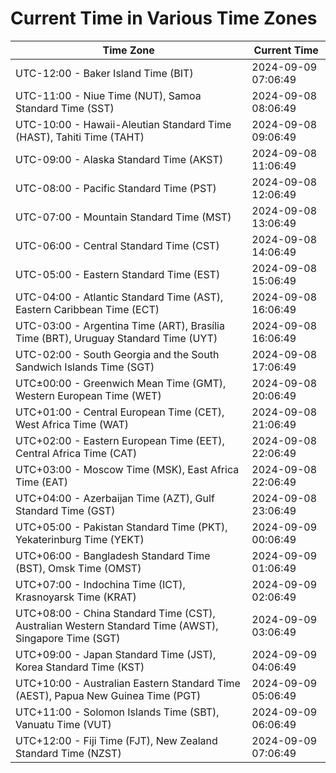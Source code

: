 # Current Time in Various Time Zones

| Time Zone | Current Time |
|-----------|--------------|
| UTC-12:00 - Baker Island Time (BIT) | 2024-09-09 07:06:49 |
| UTC-11:00 - Niue Time (NUT), Samoa Standard Time (SST) | 2024-09-08 08:06:49 |
| UTC-10:00 - Hawaii-Aleutian Standard Time (HAST), Tahiti Time (TAHT) | 2024-09-08 09:06:49 |
| UTC-09:00 - Alaska Standard Time (AKST) | 2024-09-08 11:06:49 |
| UTC-08:00 - Pacific Standard Time (PST) | 2024-09-08 12:06:49 |
| UTC-07:00 - Mountain Standard Time (MST) | 2024-09-08 13:06:49 |
| UTC-06:00 - Central Standard Time (CST) | 2024-09-08 14:06:49 |
| UTC-05:00 - Eastern Standard Time (EST) | 2024-09-08 15:06:49 |
| UTC-04:00 - Atlantic Standard Time (AST), Eastern Caribbean Time (ECT) | 2024-09-08 16:06:49 |
| UTC-03:00 - Argentina Time (ART), Brasília Time (BRT), Uruguay Standard Time (UYT) | 2024-09-08 16:06:49 |
| UTC-02:00 - South Georgia and the South Sandwich Islands Time (SGT) | 2024-09-08 17:06:49 |
| UTC±00:00 - Greenwich Mean Time (GMT), Western European Time (WET) | 2024-09-08 20:06:49 |
| UTC+01:00 - Central European Time (CET), West Africa Time (WAT) | 2024-09-08 21:06:49 |
| UTC+02:00 - Eastern European Time (EET), Central Africa Time (CAT) | 2024-09-08 22:06:49 |
| UTC+03:00 - Moscow Time (MSK), East Africa Time (EAT) | 2024-09-08 22:06:49 |
| UTC+04:00 - Azerbaijan Time (AZT), Gulf Standard Time (GST) | 2024-09-08 23:06:49 |
| UTC+05:00 - Pakistan Standard Time (PKT), Yekaterinburg Time (YEKT) | 2024-09-09 00:06:49 |
| UTC+06:00 - Bangladesh Standard Time (BST), Omsk Time (OMST) | 2024-09-09 01:06:49 |
| UTC+07:00 - Indochina Time (ICT), Krasnoyarsk Time (KRAT) | 2024-09-09 02:06:49 |
| UTC+08:00 - China Standard Time (CST), Australian Western Standard Time (AWST), Singapore Time (SGT) | 2024-09-09 03:06:49 |
| UTC+09:00 - Japan Standard Time (JST), Korea Standard Time (KST) | 2024-09-09 04:06:49 |
| UTC+10:00 - Australian Eastern Standard Time (AEST), Papua New Guinea Time (PGT) | 2024-09-09 05:06:49 |
| UTC+11:00 - Solomon Islands Time (SBT), Vanuatu Time (VUT) | 2024-09-09 06:06:49 |
| UTC+12:00 - Fiji Time (FJT), New Zealand Standard Time (NZST) | 2024-09-09 07:06:49 |

